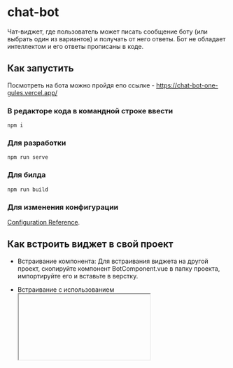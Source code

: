 # chat-bot

Чат-виджет, где пользователь может писать сообщение боту (или выбрать один из вариантов) и получать от него ответы. 
Бот не обладает интеллектом и его ответы прописаны в коде.

## Как запустить

Посмотреть на бота можно пройдя епо ссылке - https://chat-bot-one-gules.vercel.app/

### В редакторе кода в командной строке ввести 
```
npm i
```
### Для разработки
```
npm run serve
```
### Для билда
```
npm run build
```
### Для изменения конфигурации
[Configuration Reference](https://cli.vuejs.org/config/).

## Как встроить виджет в свой проект
- Встраивание компонента:
  Для встраивания виджета на другой проект, скопируйте компонент BotComponent.vue в папку проекта, импортируйте его и вставьте в верстку.
  
- Встраивание с использованием <iframe>:
  <iframe src="https://chat-bot-one-gules.vercel.app/" width="600" height="800" frameborder="0"></iframe>

